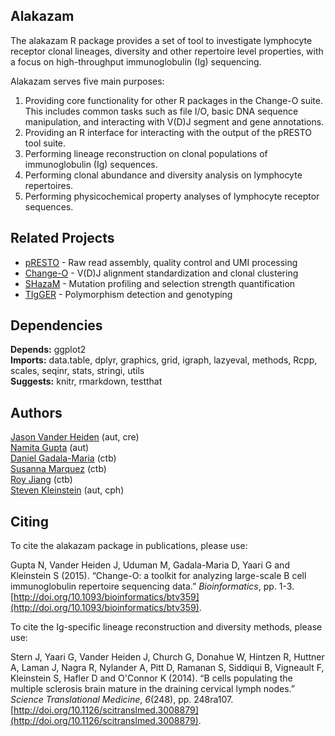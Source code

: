 Alakazam
-------------------------------------------------------------------------------

The alakazam R package provides a set of tool to investigate lymphocyte receptor 
clonal lineages, diversity and other repertoire level properties, with a focus on 
high-throughput immunoglobulin (Ig) sequencing.

Alakazam serves five main purposes:

1. Providing core functionality for other R packages in the Change-O suite. This
   includes common tasks such as file I/O, basic DNA sequence manipulation, and
   interacting with V(D)J segment and gene annotations.
2. Providing an R interface for interacting with the output of the pRESTO 
   tool suite.
3. Performing lineage reconstruction on clonal populations of immunoglobulin 
   (Ig) sequences. 
4. Performing clonal abundance and diversity analysis on lymphocyte repertoires.
5. Performing physicochemical property analyses of lymphocyte receptor sequences.

Related Projects
-------------------------------------------------------------------------------

* [pRESTO](http://presto.readthedocs.org>) - 
  Raw read assembly, quality control and UMI processing 
* [Change-O](http://changeo.readthedocs.org>) - 
  V(D)J alignment standardization and clonal clustering
* [SHazaM](http://kleinstein.bitbucket.org/shazam) - 
  Mutation profiling and selection strength quantification
* [TIgGER](http://kleinstein.bitbucket.org/tigger) - 
  Polymorphism detection and genotyping

Dependencies
---------------

**Depends:** ggplot2  
**Imports:** data.table, dplyr, graphics, grid, igraph, lazyeval, methods, Rcpp, scales, seqinr, stats, stringi, utils  
**Suggests:** knitr, rmarkdown, testthat

Authors
---------------

[Jason Vander Heiden](mailto:jason.vanderheiden@yale.edu) (aut, cre)  
[Namita Gupta](mailto:namita.gupta@yale.edu) (aut)  
[Daniel Gadala-Maria](mailto:daniel.gadala-maria@yale.edu) (ctb)  
[Susanna Marquez](mailto:susanna.marquez@yale.edu) (ctb)  
[Roy Jiang](mailto:ruoyi.jiang@yale.edu) (ctb)  
[Steven Kleinstein](mailto:steven.kleinstein@yale.edu) (aut, cph)

Citing
---------------

To cite the alakazam package in publications, please use:

Gupta N, Vander Heiden J, Uduman M, Gadala-Maria D, Yaari G and Kleinstein S (2015). “Change-O: a toolkit for analyzing
large-scale B cell immunoglobulin repertoire sequencing data.” _Bioinformatics_, pp. 1-3. [http://doi.org/10.1093/bioinformatics/btv359](http://doi.org/10.1093/bioinformatics/btv359).

To cite the Ig-specific lineage reconstruction and diversity methods, please use:

Stern J, Yaari G, Vander Heiden J, Church G, Donahue W, Hintzen R, Huttner A, Laman J, Nagra R, Nylander A, Pitt D,
Ramanan S, Siddiqui B, Vigneault F, Kleinstein S, Hafler D and O'Connor K (2014). “B cells populating the multiple
sclerosis brain mature in the draining cervical lymph nodes.” _Science Translational Medicine_, *6*(248), pp. 248ra107.
[http://doi.org/10.1126/scitranslmed.3008879](http://doi.org/10.1126/scitranslmed.3008879).

